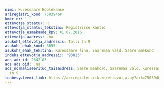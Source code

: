 ```yaml
---
nimi: Kuressaare Hoolekanne
ariregistri_kood: 75039468
kmkr_nr: ''
ettevotja_staatus: R
ettevotja_staatus_tekstina: Registrisse kantud
ettevotja_esmakande_kpv: 01.07.2016
ettevotja_aadress: .na
asukoht_ettevotja_aadressis: Tolli tn 9
asukoha_ehak_kood: 3655
asukoha_ehak_tekstina: Kuressaare linn, Saaremaa vald, Saare maakond
indeks_ettevotja_aadressis: '93813'
ads_adr_id: 2642103
ads_ads_oid: .na
ads_normaliseeritud_taisaadress: Saare maakond, Saaremaa vald, Kuressaare linn, Tolli
  tn 9
teabesysteemi_link: https://ariregister.rik.ee/ettevotja.py?ark=75039468&ref=rekvisiidid
---
```

